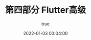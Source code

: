 ---
pageComponent:
  name: Catalogue
  data:
    path: 120304.Flutter高级
    imgUrl: /img/01.png
    description: k8S
title: 第四部分 Flutter高级
date: 2022-01-03 00:04:00
permalink: /flutter/height/
sidebar: false
article: false
comment: false
editLink: false
author:
  name: xiaoliuxuesheng
  link: https://github.com/xiaoliuxuesheng
---